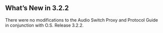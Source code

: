 ## What’s New in 3.2.2

There were no modifications to the Audio Switch Proxy and Protocol Guide in conjunction with O.S. Release 3.2.2.
